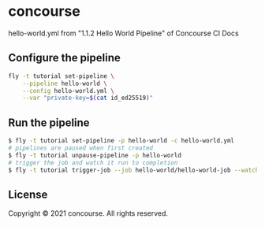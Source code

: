 # concourse
hello-world.yml from "1.1.2 Hello World Pipeline" of Concourse CI Docs

## Configure the pipeline
```sh
fly -t tutorial set-pipeline \
    --pipeline hello-world \
    --config hello-world.yml \
    --var "private-key=$(cat id_ed25519)"
```

## Run the pipeline
```sh
$ fly -t tutorial set-pipeline -p hello-world -c hello-world.yml
# pipelines are paused when first created
$ fly -t tutorial unpause-pipeline -p hello-world
# trigger the job and watch it run to completion
$ fly -t tutorial trigger-job --job hello-world/hello-world-job --watch
```

## License
Copyright © 2021 concourse. All rights reserved.
